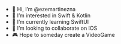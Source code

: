 - 👋 Hi, I’m @ezemartinezna
- 👀 I’m interested in Swift & Kotlin
- 🌱 I’m currently learning SwiftUI
- 💞️ I’m looking to collaborate on IOS 
- 🎮 Hope to someday create a VideoGame

<!---
ezemartinezna/ezemartinezna is a ✨ special ✨ repository because its `README.md` (this file) appears on your GitHub profile.
You can click the Preview link to take a look at your changes.
--->
